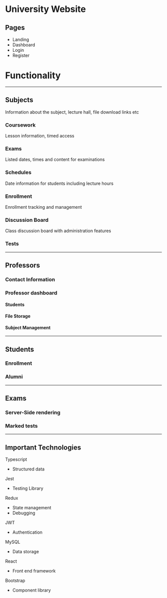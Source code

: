 # University Website

## Pages

- Landing
- Dashboard
- Login
- Register

# Functionality

---

## Subjects

Information about the subject, lecture hall, file download links etc

### Coursework

Lesson information, timed access

### Exams

Listed dates, times and content for examinations

### Schedules

Date information for students including lecture hours

### Enrollment

Enrollment tracking and management

### Discussion Board

Class discussion board with administration features

### Tests

---

## Professors

### Contact Information

### Professor dashboard

#### Students

#### File Storage

#### Subject Management

---

## Students

### Enrollment

### Alumni

---

## Exams

### Server-Side rendering

### Marked tests

---

## Important Technologies

Typescript

- Structured data

Jest

- Testing Library

Redux

- State management
- Debugging

JWT

- Authentication

MySQL

- Data storage

React

- Front end framework

Bootstrap

- Component library
